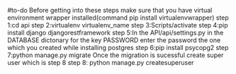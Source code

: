 #to-do
Before getting into these steps make sure that you have virtual environment wrapper installed(command pip install virtualenvwrapper)
step 1:cd api
step 2:virtualenv virtualenv_name
step 3:Scripts/activate
step 4:pip install django djangorestframework
step 5:In the API/api/settings.py in the DATABASE dictonary for the key PASSWORD enter the password the one which you created while installing postgres
step 6:pip install psycopg2
step 7:python manage.py migrate
Once the migration is sucessful create super user which is step 8
step 8: python manage.py createsuperuser
